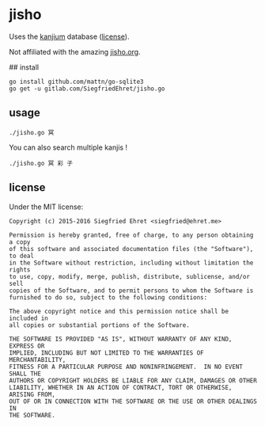 # jisho

Uses the [kanjium](https://github.com/mifunetoshiro/kanjium) database ([license](https://github.com/mifunetoshiro/kanjium/blob/master/LICENSE.txt)).

Not affiliated with the amazing [jisho.org](http://jisho.org/).

## install

```
go install github.com/mattn/go-sqlite3
go get -u gitlab.com/SiegfriedEhret/jisho.go
```

## usage

```
./jisho.go 冥
```

You can also search multiple kanjis !

```
./jisho.go 冥 彩 子
```

## license

Under the MIT license:

```
Copyright (c) 2015-2016 Siegfried Ehret <siegfried@ehret.me>

Permission is hereby granted, free of charge, to any person obtaining a copy
of this software and associated documentation files (the "Software"), to deal
in the Software without restriction, including without limitation the rights
to use, copy, modify, merge, publish, distribute, sublicense, and/or sell
copies of the Software, and to permit persons to whom the Software is
furnished to do so, subject to the following conditions:

The above copyright notice and this permission notice shall be included in
all copies or substantial portions of the Software.

THE SOFTWARE IS PROVIDED "AS IS", WITHOUT WARRANTY OF ANY KIND, EXPRESS OR
IMPLIED, INCLUDING BUT NOT LIMITED TO THE WARRANTIES OF MERCHANTABILITY,
FITNESS FOR A PARTICULAR PURPOSE AND NONINFRINGEMENT.  IN NO EVENT SHALL THE
AUTHORS OR COPYRIGHT HOLDERS BE LIABLE FOR ANY CLAIM, DAMAGES OR OTHER
LIABILITY, WHETHER IN AN ACTION OF CONTRACT, TORT OR OTHERWISE, ARISING FROM,
OUT OF OR IN CONNECTION WITH THE SOFTWARE OR THE USE OR OTHER DEALINGS IN
THE SOFTWARE.

```
